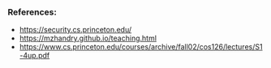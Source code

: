 ### References: 

- https://security.cs.princeton.edu/
- https://mzhandry.github.io/teaching.html
- https://www.cs.princeton.edu/courses/archive/fall02/cos126/lectures/S1-4up.pdf
